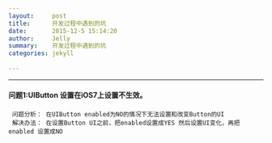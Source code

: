 ```yaml
---
layout:     post
title:      开发过程中遇到的坑
date:       2015-12-5 15:14:20
author:     Jelly
summary:    开发过程中遇到的坑
categories: jekyll
 
---
```




---
#### 问题1:UIButton 设置在iOS7上设置不生效。
     问题分析： 在UIButton enabled为NO的情况下无法设置和改变Button的UI
     解决办法： 在设置Button UI之前，把enabled设置成YES 然后设置UI变化，再把enabled 设置成NO



